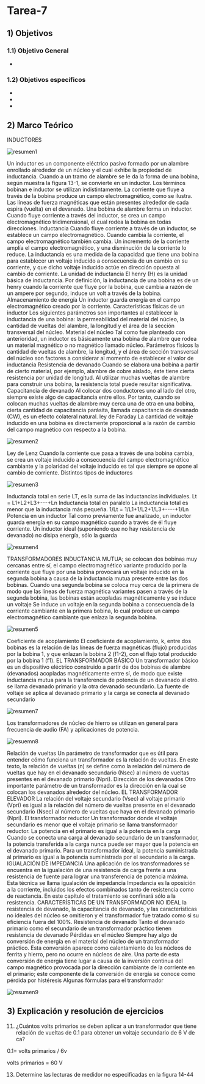 # Tarea-7
## 1) Objetivos
### 1.1) Objetivo General
-
### 1.2) Objetivos específicos
-
-
-

## 2) Marco Teórico
INDUCTORES

![resumen1](https://user-images.githubusercontent.com/99141342/152900554-f4f8ee14-e9d7-4012-89da-e0607be9e2cb.png)


Un inductor es un componente eléctrico pasivo formado por un alambre enrollado alrededor de un núcleo y el cual exhibe la propiedad de inductancia.
Cuando a un tramo de alambre se le da la forma de una bobina, según muestra la figura 13-1, se convierte en un inductor. Los términos bobinan e inductor se utilizan indistintamente. La corriente que fluye a través de la bobina produce un campo electromagnético, como se ilustra. Las líneas de fuerza magnéticas que están presentes alrededor de cada espira (vuelta) en el devanado.
Una bobina de alambre forma un inductor. Cuando fluye corriente a través del inductor, se crea un campo electromagnético tridimensional, el cual rodea la bobina en todas direcciones.
Inductancia Cuando fluye corriente a través de un inductor, se establece un campo electromagnético. Cuando cambia la corriente, el campo electromagnético también cambia. Un incremento de la corriente amplía el campo electromagnético, y una disminución de la corriente lo reduce.
La inductancia es una medida de la capacidad que tiene una bobina para establecer un voltaje inducido a consecuencia de un cambio en su corriente, y que dicho voltaje inducido actúe en dirección opuesta al cambio de corriente.
La unidad de inductancia El henry (H) es la unidad básica de inductancia. Por definición, la inductancia de una bobina es de un henry cuando la corriente que fluye por la bobina, que cambia a razón de un ampere por segundo, induce un volt a través de la bobina.
Almacenamiento de energía Un inductor guarda energía en el campo electromagnético creado por la corriente.
Características físicas de un inductor Los siguientes parámetros son importantes al establecer la inductancia de una bobina: la permeabilidad del material del núcleo, la cantidad de vueltas del alambre, la longitud y el área de la sección transversal del núcleo.
Material del núcleo Tal como fue planteado con anterioridad, un inductor es básicamente una bobina de alambre que rodea un material magnético o no magnético llamado núcleo.
Parámetros físicos 
la cantidad de vueltas de alambre, la longitud, y el área de sección transversal del núcleo son factores a considerar al momento de establecer el valor de inductancia
Resistencia de devanado Cuando se elabora una bobina a partir de cierto material, por ejemplo, alambre de cobre aislado, éste tiene cierta resistencia por unidad de longitud. Al utilizar muchas vueltas de alambre para construir una bobina, la resistencia total puede resultar significativa.
Capacitancia de devanado Al colocar dos conductores uno al lado del otro, siempre existe algo de capacitancia entre ellos. Por tanto, cuando se colocan muchas vueltas de alambre muy cerca una de otra en una bobina, cierta cantidad de capacitancia parásita, llamada capacitancia de devanado (CW), es un efecto colateral natural.
ley de Faraday
La cantidad de voltaje inducido en una bobina es directamente proporcional a la razón de cambio del campo magnético con respecto a la bobina.


![resumen2](https://user-images.githubusercontent.com/99141342/152900640-1fee0034-fdbc-4713-a252-c77e8d63f384.png)

Ley de Lenz
Cuando la corriente que pasa a través de una bobina cambia, se crea un voltaje inducido a consecuencia del campo electromagnético cambiante y la polaridad del voltaje inducido es tal que siempre se opone al cambio de corriente.
Distintos tipos de inductores


![resumen3](https://user-images.githubusercontent.com/99141342/152900699-c93c7ee3-0e07-4178-838b-f373030cd659.png)

Inductancia total en serie
 LT, es la suma de las inductancias individuales.
Lt = L1+L2+L3+---+Ln
Inductancia total en paralelo
La inductancia total es menor que la inductancia más pequeña.
1/Lt = 1/L1+1/L2+1/L3+----+1/Ln
Potencia en un inductor Tal como previamente fue analizado, un inductor guarda energía en su campo magnético cuando a través de él fluye corriente. Un inductor ideal (suponiendo que no hay resistencia de devanado) no disipa energía, sólo la guarda


![resumen4](https://user-images.githubusercontent.com/99141342/152900786-29d65b8e-a888-4f13-9035-ec6fe917a86f.png)

TRANSFORMADORES
INDUCTANCIA MUTUA; se colocan dos bobinas muy cercanas entre sí, el campo electromagnético variante producido por la corriente que fluye por una bobina provocará un voltaje inducido en la segunda bobina a causa de la inductancia mutua presente entre las dos bobinas.
Cuando una segunda bobina se coloca muy cerca de la primera de modo que las líneas de fuerza magnética variantes pasen a través de la segunda bobina, las bobinas están acopladas magnéticamente y se induce un voltaje
Se induce un voltaje en la segunda bobina a consecuencia de la corriente cambiante en la primera bobina, lo cual produce un campo electromagnético cambiante que enlaza la segunda bobina.


![resumen5](https://user-images.githubusercontent.com/99141342/152900864-96ee77e5-d942-42de-9900-33dd6c5c77ad.png)

Coeficiente de acoplamiento El coeficiente de acoplamiento, k, entre dos bobinas es la relación de las líneas de fuerza magnéticas (flujo) producidas por la bobina 1, y que enlazan la bobina 2 (f1-2), con el flujo total producido por la bobina 1 (f1).
EL TRANSFORMADOR BÁSICO
Un transformador básico es un dispositivo eléctrico construido a partir de dos bobinas de alambre (devanados) acopladas magnéticamente entre sí, de modo que existe inductancia mutua para la transferencia de potencia de un devanado al otro.
se llama devanado primario y la otra devanado secundario. La fuente de voltaje se aplica al devanado primario y la carga se conecta al devanado secundario


![resumen7](https://user-images.githubusercontent.com/99141342/152900904-ad4fd01b-2999-43b4-8bf0-136b44f30658.png)

Los transformadores de núcleo de hierro se utilizan en general para frecuencia de audio (FA) y aplicaciones de potencia.


![resuemn8](https://user-images.githubusercontent.com/99141342/152900939-746b32c8-1a40-4d6f-a578-ad117d6365d6.png)

Relación de vueltas Un parámetro de transformador que es útil para entender cómo funciona un transformador es la relación de vueltas. En este texto, la relación de vueltas (n) se define como la relación del número de vueltas que hay en el devanado secundario (Nsec) al número de vueltas presentes en el devanado primario (Npri).
Dirección de los devanados Otro importante parámetro de un transformador es la dirección en la cual se colocan los devanados alrededor del núcleo.
EL TRANSFORMADOR ELEVADOR
La relación del voltaje secundario (Vsec) al voltaje primario (Vpri) es igual a la relación del número de vueltas presente en el devanado secundario (Nsec) al número de vueltas que haya en el devanado primario (Npri).
El transformador reductor Un transformador donde el voltaje secundario es menor que el voltaje primario se llama transformador reductor.
La potencia en el primario es igual a la potencia en la carga Cuando se conecta una carga al devanado secundario de un transformador, la potencia transferida a la carga nunca puede ser mayor que la potencia en el devanado primario. Para un transformador ideal, la potencia suministrada al primario es igual a la potencia suministrada por el secundario a la carga.
IGUALACIÓN DE IMPEDANCIA
Una aplicación de los transformadores se encuentra en la igualación de una resistencia de carga frente a una resistencia de fuente para lograr una transferencia de potencia máxima. Esta técnica se llama igualación de impedancia
Impedancia es la oposición a la corriente, incluidos los efectos combinados tanto de resistencia como de reactancia. En este capítulo el tratamiento se confinará sólo a la resistencia.
CARACTERÍSTICAS DE UN TRANSFORMADOR NO IDEAL
la resistencia de devanado, la capacitancia de devanado, y las características no ideales del núcleo se omitieron y el transformador fue tratado como si su eficiencia fuera del 100%. 
Resistencia de devanado Tanto el devanado primario como el secundario de un transformador práctico tienen resistencia de devanado
Pérdidas en el núcleo Siempre hay algo de conversión de energía en el material del núcleo de un transformador práctico. Esta conversión aparece como calentamiento de los núcleos de ferrita y hierro, pero no ocurre en núcleos de aire. Una parte de esta conversión de energía tiene lugar a causa de la inversión continua del campo magnético provocada por la dirección cambiante de la corriente en el primario; este componente de la conversión de energía se conoce como pérdida por histéresis
Algunas fórmulas para el transformador 


![resumen9](https://user-images.githubusercontent.com/99141342/152900998-5d14b471-5da9-49fd-a317-5fe68b7afaea.png)


## 3) Explicación y resolución de ejercicios

11. ¿Cuántos volts primarios se deben aplicar a un transformador que tiene relación de vueltas de 0.1 para obtener un voltaje secundario de 6 V de ca?

0.1= volts primarios / 6v

volts primarios = 60 V

13. Determine las lecturas de medidor no especificadas en la figura 14-44






